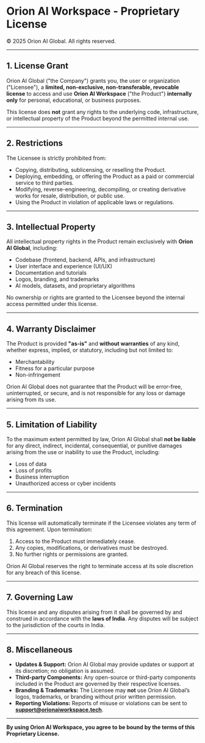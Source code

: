 # Orion AI Workspace - Proprietary License

© 2025 Orion AI Global. All rights reserved.

---

## 1. License Grant

Orion AI Global ("the Company") grants you, the user or organization ("Licensee"), a **limited, non-exclusive, non-transferable, revocable license** to access and use **Orion AI Workspace** ("the Product") **internally only** for personal, educational, or business purposes.

This license does **not** grant any rights to the underlying code, infrastructure, or intellectual property of the Product beyond the permitted internal use.

---

## 2. Restrictions

The Licensee is strictly prohibited from:

- Copying, distributing, sublicensing, or reselling the Product.  
- Deploying, embedding, or offering the Product as a paid or commercial service to third parties.  
- Modifying, reverse-engineering, decompiling, or creating derivative works for resale, distribution, or public use.  
- Using the Product in violation of applicable laws or regulations.

---

## 3. Intellectual Property

All intellectual property rights in the Product remain exclusively with **Orion AI Global**, including:

- Codebase (frontend, backend, APIs, and infrastructure)  
- User interface and experience (UI/UX)  
- Documentation and tutorials  
- Logos, branding, and trademarks  
- AI models, datasets, and proprietary algorithms  

No ownership or rights are granted to the Licensee beyond the internal access permitted under this license.

---

## 4. Warranty Disclaimer

The Product is provided **"as-is"** and **without warranties** of any kind, whether express, implied, or statutory, including but not limited to:

- Merchantability  
- Fitness for a particular purpose  
- Non-infringement  

Orion AI Global does not guarantee that the Product will be error-free, uninterrupted, or secure, and is not responsible for any loss or damage arising from its use.

---

## 5. Limitation of Liability

To the maximum extent permitted by law, Orion AI Global shall **not be liable** for any direct, indirect, incidental, consequential, or punitive damages arising from the use or inability to use the Product, including:

- Loss of data  
- Loss of profits  
- Business interruption  
- Unauthorized access or cyber incidents

---

## 6. Termination

This license will automatically terminate if the Licensee violates any term of this agreement. Upon termination:

1. Access to the Product must immediately cease.  
2. Any copies, modifications, or derivatives must be destroyed.  
3. No further rights or permissions are granted.  

Orion AI Global reserves the right to terminate access at its sole discretion for any breach of this license.

---

## 7. Governing Law

This license and any disputes arising from it shall be governed by and construed in accordance with the **laws of India**. Any disputes will be subject to the jurisdiction of the courts in India.

---

## 8. Miscellaneous

- **Updates & Support:** Orion AI Global may provide updates or support at its discretion; no obligation is assumed.  
- **Third-party Components:** Any open-source or third-party components included in the Product are governed by their respective licenses.  
- **Branding & Trademarks:** The Licensee may **not** use Orion AI Global’s logos, trademarks, or branding without prior written permission.  
- **Reporting Violations:** Reports of misuse or violations can be sent to **support@orionaiworkspace.tech**.

---

**By using Orion AI Workspace, you agree to be bound by the terms of this Proprietary License.**


